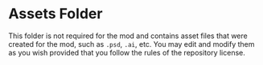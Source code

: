 # Assets Folder
This folder is not required for the mod and contains asset files that were created for 
the mod, such as `.psd`, `.ai`, etc. You may edit and modify them as you wish
provided that you follow the rules of the repository license.
